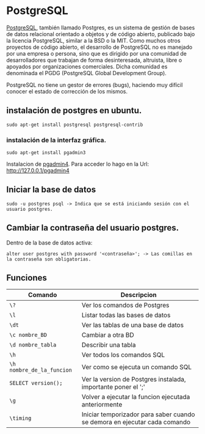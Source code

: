 # PostgreSQL
[PostgreSQL](https://es.wikipedia.org/wiki/PostgreSQL), también llamado Postgres, es un sistema de gestión de bases de datos relacional orientado a objetos y de código abierto, publicado bajo la licencia PostgreSQL, similar a la BSD o la MIT.
Como muchos otros proyectos de código abierto, el desarrollo de PostgreSQL no es manejado por una empresa o persona, sino que es dirigido por una comunidad de desarrolladores que trabajan de forma desinteresada, altruista, libre o apoyados por organizaciones comerciales. Dicha comunidad es denominada el PGDG (PostgreSQL Global Development Group).

PostgreSQL no tiene un gestor de errores (bugs), haciendo muy difícil conocer el estado de corrección de los mismos.


## instalación de postgres en ubuntu.
```console
sudo apt-get install postgresql postgresql-contrib
```

### instalación de la interfaz gráfica.
```console
sudo apt-get install pgadmin3
```
Instalacion de [pgadmin4](https://comoinstalar.me/como-instalar-pgadmin-en-ubuntu-20-04-lts/). Para acceder lo hago en la Url: http://127.0.0.1/pgadmin4

## Iniciar la base de datos
```console
sudo -u postgres psql -> Indica que se está iniciando sesión con el usuario postgres.
```

## Cambiar la contraseña del usuario postgres.
Dentro de la base de datos activa:
```console
alter user postgres with password '<contraseña>'; -> Las comillas en la contraseña son obligatorias.
```

## Funciones
| Comando | Descripcion |
| -- | -- |
| ``` \? ``` | Ver los comandos de Postgres |
| ``` \l ```  | Listar todas las bases de datos |
| ``` \dt ```  | Ver las tablas de una base de datos |
| ``` \c nombre_BD ``` | Cambiar a otra BD |
| ``` \d nombre_tabla ``` | Describir una tabla |
| ``` \h ``` | Ver todos los comandos SQL |
| ``` \h nombre_de_la_funcion ``` | Ver como se ejecuta un comando SQL |
| ``` SELECT version(); ``` | Ver la version de Postgres instalada, importante poner el ';' |
| ``` \g ``` | Volver a ejecutar la funcion ejecutada anteriormente |
| ``` \timing ``` | Iniciar temporizador para saber cuando se demora en ejecutar cada comando |





